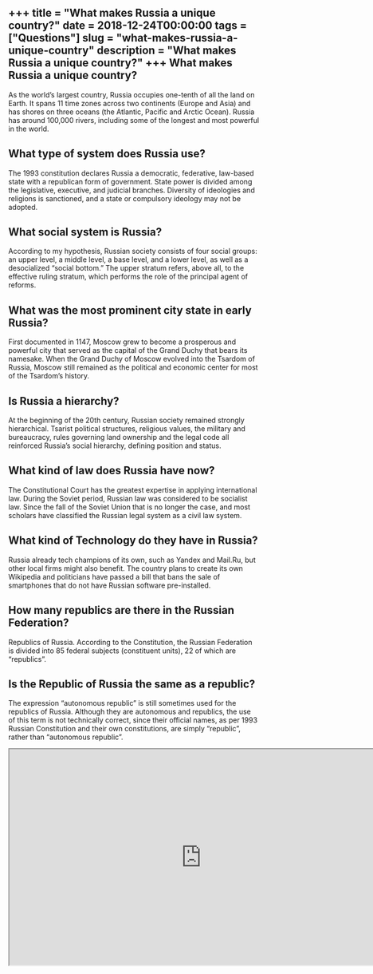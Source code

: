 +++
title = "What makes Russia a unique country?"
date = 2018-12-24T00:00:00
tags = ["Questions"]
slug = "what-makes-russia-a-unique-country"
description = "What makes Russia a unique country?"
+++
What makes Russia a unique country?
-----------------------------------

As the world’s largest country, Russia occupies one-tenth of all the land on Earth. It spans 11 time zones across two continents (Europe and Asia) and has shores on three oceans (the Atlantic, Pacific and Arctic Ocean). Russia has around 100,000 rivers, including some of the longest and most powerful in the world.

What type of system does Russia use?
------------------------------------

The 1993 constitution declares Russia a democratic, federative, law-based state with a republican form of government. State power is divided among the legislative, executive, and judicial branches. Diversity of ideologies and religions is sanctioned, and a state or compulsory ideology may not be adopted.

What social system is Russia?
-----------------------------

According to my hypothesis, Russian society consists of four social groups: an upper level, a middle level, a base level, and a lower level, as well as a desocialized “social bottom.” The upper stratum refers, above all, to the effective ruling stratum, which performs the role of the principal agent of reforms.

What was the most prominent city state in early Russia?
-------------------------------------------------------

First documented in 1147, Moscow grew to become a prosperous and powerful city that served as the capital of the Grand Duchy that bears its namesake. When the Grand Duchy of Moscow evolved into the Tsardom of Russia, Moscow still remained as the political and economic center for most of the Tsardom’s history.

Is Russia a hierarchy?
----------------------

At the beginning of the 20th century, Russian society remained strongly hierarchical. Tsarist political structures, religious values, the military and bureaucracy, rules governing land ownership and the legal code all reinforced Russia’s social hierarchy, defining position and status.

What kind of law does Russia have now?
--------------------------------------

The Constitutional Court has the greatest expertise in applying international law. During the Soviet period, Russian law was considered to be socialist law. Since the fall of the Soviet Union that is no longer the case, and most scholars have classified the Russian legal system as a civil law system.

What kind of Technology do they have in Russia?
-----------------------------------------------

Russia already tech champions of its own, such as Yandex and Mail.Ru, but other local firms might also benefit. The country plans to create its own Wikipedia and politicians have passed a bill that bans the sale of smartphones that do not have Russian software pre-installed.

How many republics are there in the Russian Federation?
-------------------------------------------------------

Republics of Russia. According to the Constitution, the Russian Federation is divided into 85 federal subjects (constituent units), 22 of which are “republics”.

Is the Republic of Russia the same as a republic?
-------------------------------------------------

The expression “autonomous republic” is still sometimes used for the republics of Russia. Although they are autonomous and republics, the use of this term is not technically correct, since their official names, as per 1993 Russian Constitution and their own constitutions, are simply “republic”, rather than “autonomous republic”.

<iframe allow="accelerometer; autoplay; clipboard-write; encrypted-media; gyroscope; picture-in-picture" allowfullscreen="" class="__youtube_prefs__  epyt-is-override  no-lazyload" data-no-lazy="1" data-origheight="433" data-origwidth="770" data-skipgform_ajax_framebjll="" height="433" id="_ytid_77183" loading="lazy" src="https://www.youtube.com/embed/4Aw-di_70SU?enablejsapi=1&autoplay=0&cc_load_policy=0&cc_lang_pref=&iv_load_policy=1&loop=0&modestbranding=0&rel=1&fs=1&playsinline=0&autohide=2&theme=dark&color=red&controls=1&" title="YouTube player" width="770"></iframe>